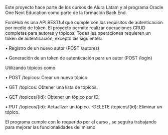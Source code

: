 Este proyecto hace parte de los cursos de Alura Latam y al programa Oracle One Next Education como parte de la formación Back End.

ForoHub es una API RESTful que cumple con los requisitos de autenticación por medio de token. El proyecto permite realizar operaciones CRUD completas para autores y tópicos. Todas las operaciones requieren un token de autenticación, excepto las siguientes:

•	Registro de un nuevo autor (POST /autores)

•	Generación de un token de autenticación para un autor (POST /login)

Utilizando tópicos como 

•	POST /topicos: Crear un nuevo tópico.

•	GET /topicos: Obtener una lista de tópicos.

•	GET /topicos/{id}: Obtener un tópico por ID.


•	PUT /topicos/{id}: Actualizar un tópico. -DELETE /topicos/{id}: Eliminar un tópico.

El programa cumple con lo requerido por el curso , se seguira trabajando para mejorar las funcionalidades del mismo 





